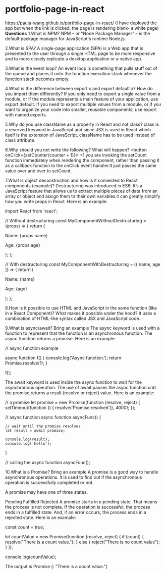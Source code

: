 # portfolio-page-in-react
https://paula-wang.github.io/portfolio-page-in-react/ (I have deployed the app but when the link is clicked, the page is rendering blank- a white page)
**Questions**
1.What is NPM? NPM – or "Node Package Manager" – is the default package manager for JavaScript's runtime Node.js.

2.What is SPA? A single-page application (SPA) is a Web app that is presented to the user through a single HTML page to be more responsive and to more closely replicate a desktop application or a native app. 

3.What is the event loop? An event loop is something that pulls stuff out of the queue and places it onto the function execution stack whenever the function stack becomes empty.

4.What is the difference between export x and export default x? How do you import them differently? 
If you only need to export a single value from a module, or if the module represents a main feature of your application, use export default.
If you need to export multiple values from a module, or if you want to organize your code into smaller, reusable components, use export with named exports.

5.Why do you use className as a property in React and not class? class is a reserved keyword in JavaScript and since JSX is used in React which itself is the extension of JavaScript, className has to be used instead of class attribute.

6.Why should you not write the following? What will happen?
<button onClick={setCounter(counter + 1)}> +1 </button>
you are invoking the setCount function immediately when rendering the component, rather than passing it as a callback function to the onClick event handler.It just passes the same value over and over to setCount.

7.What is object deconstruction and how is it connected to React components (example)?
Destructuring was introduced in ES6. It’s a JavaScript feature that allows us to extract multiple pieces of data from an array or object and assign them to their own variables.it can greatly simplify how you write props in React. Here is an example:

import React from 'react';

// Without destructuring
const MyComponentWithoutDestructuring = (props) => {
  return (
    <div>
      <p>Name: {props.name}</p>
      <p>Age: {props.age}</p>
    </div>
  );
};

// With destructuring
const MyComponentWithDestructuring = ({ name, age }) => {
  return (
    <div>
      <p>Name: {name}</p>
      <p>Age: {age}</p>
    </div>
  );
};


8.How is it possible to use HTML and JavaScript in the same function (like in a React Component)? What makes it possible under the hood?
It uses a combination of HTML-like syntax called JSX and JavaScript code.

9.What is async/await? Bring an example
The async keyword is used with a function to represent that the function is an asynchronous function. The async function returns a promise. Here is an example:

// async function example

async function f() {
    console.log('Async function.');
    return Promise.resolve(1);
}

f(); 

The await keyword is used inside the async function to wait for the asynchronous operation. The use of await pauses the async function until the promise returns a result (resolve or reject) value. Here is an example:

// a promise
let promise = new Promise(function (resolve, reject) {
    setTimeout(function () {
    resolve('Promise resolved')}, 4000); 
});

// async function
async function asyncFunc() {

    // wait until the promise resolves 
    let result = await promise; 

    console.log(result);
    console.log('hello');
}

// calling the async function
asyncFunc();

10.What is a Promise? Bring an example
A promise is a good way to handle asynchronous operations. It is used to find out if the asynchronous operation is successfully completed or not.

A promise may have one of three states.

Pending
Fulfilled
Rejected
A promise starts in a pending state. That means the process is not complete. If the operation is successful, the process ends in a fulfilled state. And, if an error occurs, the process ends in a rejected state. Here is an example:

const count = true;

let countValue = new Promise(function (resolve, reject) {
    if (count) {
        resolve("There is a count value.");
    } else {
        reject("There is no count value");
    }
});

console.log(countValue);

The output is Promise {<resolved>: "There is a count value."}
